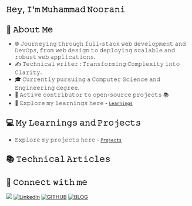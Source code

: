 ## 𝙷𝚎𝚢, 𝙸'𝚖 𝙼𝚞𝚑𝚊𝚖𝚖𝚊𝚍 𝙽𝚘𝚘𝚛𝚊𝚗𝚒

## 📖 𝙰𝚋𝚘𝚞𝚝 𝙼𝚎

- 🌐 𝙹𝚘𝚞𝚛𝚗𝚎𝚢𝚒𝚗𝚐 𝚝𝚑𝚛𝚘𝚞𝚐𝚑 𝚏𝚞𝚕𝚕-𝚜𝚝𝚊𝚌𝚔 𝚠𝚎𝚋 𝚍𝚎𝚟𝚎𝚕𝚘𝚙𝚖𝚎𝚗𝚝 𝚊𝚗𝚍 𝙳𝚎𝚟𝙾𝚙𝚜, 𝚏𝚛𝚘𝚖 𝚠𝚎𝚋 𝚍𝚎𝚜𝚒𝚐𝚗 𝚝𝚘 𝚍𝚎𝚙𝚕𝚘𝚢𝚒𝚗𝚐 𝚜𝚌𝚊𝚕𝚊𝚋𝚕𝚎 𝚊𝚗𝚍 𝚛𝚘𝚋𝚞𝚜𝚝 𝚠𝚎𝚋 𝚊𝚙𝚙𝚕𝚒𝚌𝚊𝚝𝚒𝚘𝚗𝚜.
- ✍️ 𝚃𝚎𝚌𝚑𝚗𝚒𝚌𝚊𝚕 𝚠𝚛𝚒𝚝𝚎𝚛 : 𝚃𝚛𝚊𝚗𝚜𝚏𝚘𝚛𝚖𝚒𝚗𝚐 𝙲𝚘𝚖𝚙𝚕𝚎𝚡𝚒𝚝𝚢 𝚒𝚗𝚝𝚘 𝙲𝚕𝚊𝚛𝚒𝚝𝚢.
- 🎓 𝙲𝚞𝚛𝚛𝚎𝚗𝚝𝚕𝚢 𝚙𝚞𝚛𝚜𝚞𝚒𝚗𝚐 𝚊 𝙲𝚘𝚖𝚙𝚞𝚝𝚎𝚛 𝚂𝚌𝚒𝚎𝚗𝚌𝚎 𝚊𝚗𝚍 𝙴𝚗𝚐𝚒𝚗𝚎𝚎𝚛𝚒𝚗𝚐 𝚍𝚎𝚐𝚛𝚎𝚎.
- 🌟 𝙰𝚌𝚝𝚒𝚟𝚎 𝚌𝚘𝚗𝚝𝚛𝚒𝚋𝚞𝚝𝚘𝚛 𝚝𝚘 𝚘𝚙𝚎𝚗-𝚜𝚘𝚞𝚛𝚌𝚎 𝚙𝚛𝚘𝚓𝚎𝚌𝚝𝚜 📚
- 🚀  𝙴𝚡𝚙𝚕𝚘𝚛𝚎 𝚖𝚢 𝚕𝚎𝚊𝚛𝚗𝚒𝚗𝚐𝚜 𝚑𝚎𝚛𝚎 - [`𝙻𝚎𝚊𝚛𝚗𝚒𝚗𝚐𝚜`](𝚑𝚝𝚝𝚙𝚜://𝚐𝚒𝚝𝚑𝚞𝚋.𝚌𝚘𝚖/𝙼𝚞𝚑𝚊𝚖𝚖𝚊𝚍𝙽𝚘𝚘𝚛𝚊𝚗𝚒/𝙵𝚞𝚕𝚕-𝚂𝚝𝚊𝚌𝚔-𝙹𝚘𝚞𝚛𝚗𝚎𝚢)
  <br>


## 💻 𝙼𝚢 𝙻𝚎𝚊𝚛𝚗𝚒𝚗𝚐𝚜 𝚊𝚗𝚍 𝙿𝚛𝚘𝚓𝚎𝚌𝚝𝚜

- 𝙴𝚡𝚙𝚕𝚘𝚛𝚎 𝚖𝚢 𝚙𝚛𝚘𝚓𝚎𝚌𝚝𝚜 𝚑𝚎𝚛𝚎 - [`𝙿𝚛𝚘𝚓𝚎𝚌𝚝𝚜`](𝚑𝚝𝚝𝚙𝚜://𝚐𝚒𝚝𝚑𝚞𝚋.𝚌𝚘𝚖/𝚖𝚞𝚑𝚊𝚖𝚖𝚊𝚍𝚗𝚘𝚘𝚛𝚊𝚗𝚒/𝚙𝚛𝚘𝚓𝚎𝚌𝚝𝚜)

## 📚 𝚃𝚎𝚌𝚑𝚗𝚒𝚌𝚊𝚕 𝙰𝚛𝚝𝚒𝚌𝚕𝚎𝚜

<!-- HASHNODE_BLOG:START -->

<!-- HASHNODE_BLOG:END -->

## 🔗 𝙲𝚘𝚗𝚗𝚎𝚌𝚝 𝚠𝚒𝚝𝚑 𝚖𝚎

<a href="https://twitter.com/MuhammadN_twts" target="_blank"><img src="https://img.shields.io/badge/X-%23000000.svg?style=for-the-badge&logo=X&logoColor=white" /></a>
<a  href="https://www.linkedin.com/in/muhammadnoorani/" target="_blank"><img alt="LinkedIn" src="https://img.shields.io/badge/linkedin-%230077B5.svg?style=for-the-badge&logo=linkedin&logoColor=white" /></a>
<a href="https://github.com/MuhammadNoorani"><img alt="GITHUB" title="GitHub" src="https://img.shields.io/badge/github-%23121011.svg?style=for-the-badge&logo=github&logoColor=white"/></a>
<a  href="https://blog.muhammadnoorani.com/" target="_blank"><img alt="BLOG" src="https://img.shields.io/badge/BLOG-%233d30a2?style=for-the-badge&logo=hashnode"/></a>
